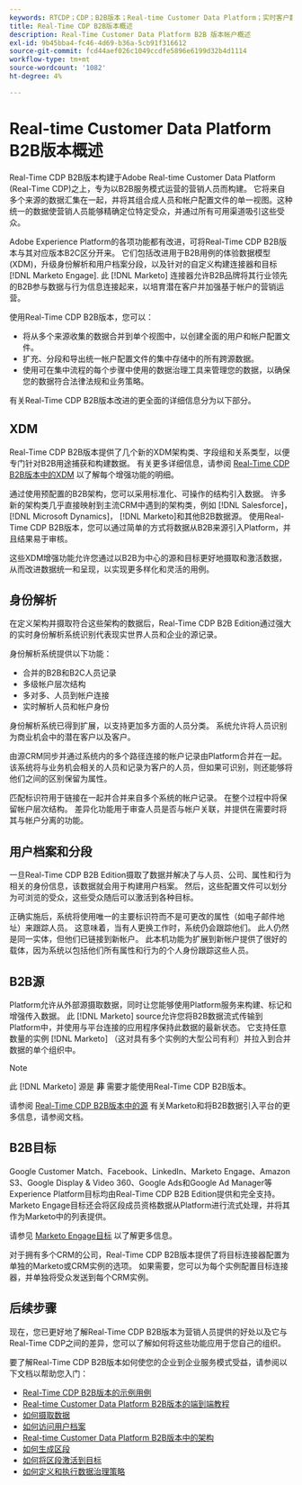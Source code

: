 ```yaml
---
keywords: RTCDP；CDP；B2B版本；Real-time Customer Data Platform；实时客户数据平台；实时cdp；b2b；cdp；客户人工智能
title: Real-Time CDP B2B版本概述
description: Real-Time Customer Data Platform B2B 版本帐户概述
exl-id: 9b45bba4-fc46-4d69-b36a-5cb91f316612
source-git-commit: fcd44aef026c1049ccdfe5896e6199d32b4d1114
workflow-type: tm+mt
source-wordcount: '1082'
ht-degree: 4%

---
```


# Real-time Customer Data Platform B2B版本概述

Real-Time CDP B2B版本构建于Adobe Real-time Customer Data Platform (Real-Time CDP)之上，专为以B2B服务模式运营的营销人员而构建。 它将来自多个来源的数据汇集在一起&#x200B;，并将其组合成人员和帐户配置文件的单一视图。这种统一的数据使营销人员能够精确定位特定受众，并通过所有可用渠道吸引这些受众。

Adobe Experience Platform的各项功能都有改进，可将Real-Time CDP B2B版本与其对应版本B2C区分开来。 它们包括改进用于B2B用例的体验数据模型(XDM)，升级身份解析和用户档案分段，以及针对的自定义构建连接器和目标 [!DNL Marketo Engage]. 此 [!DNL Marketo] 连接器允许B2B品牌将其行业领先的B2B参与数据与行为信息连接起来，以培育潜在客户并加强基于帐户的营销运营。

使用Real-Time CDP B2B版本，您可以：

* 将从多个来源收集的数据合并到单个视图中，以创建全面的用户和帐户配置文件。
* 扩充、分段和导出统一帐户配置文件的集中存储中的所有跨源数据。
* 使用可在集中流程的每个步骤中使用的数据治理工具来管理您的数据，以确保您的数据符合法律法规和业务策略。

有关Real-Time CDP B2B版本改进的更全面的详细信息分为以下部分。

## XDM

Real-Time CDP B2B版本提供了几个新的XDM架构类、字段组和关系类型，以便专门针对B2B用途捕获和构建数据。 有关更多详细信息，请参阅 [Real-Time CDP B2B版本中的XDM](./schemas/b2b.md) 以了解每个增强功能的明细。

通过使用预配置的B2B架构，您可以采用标准化、可操作的结构引入数据。 许多新的架构类几乎直接映射到主流CRM中遇到的架构类，例如 [!DNL Salesforce]， [!DNL Microsoft Dynamics]， [!DNL Marketo]和其他B2B数据源。 使用Real-Time CDP B2B版本，您可以通过简单的方式将数据从B2B来源引入Platform，并且结果易于审核。

这些XDM增强功能允许您通过以B2B为中心的源和目标更好地摄取和激活数据，从而改进数据统一和呈现，以实现更多样化和灵活的用例。

## 身份解析

在定义架构并摄取符合这些架构的数据后，Real-Time CDP B2B Edition通过强大的实时身份解析系统识别代表现实世界人员和企业的源记录。

身份解析系统提供以下功能：

* 合并的B2B和B2C人员记录
* 多级帐户层次结构
* 多对多、人员到帐户连接
* 实时解析人员和帐户身份

身份解析系统已得到扩展，以支持更加多方面的人员分类。 系统允许将人员识别为商业机会中的潜在客户以及客户。

由源CRM同步并通过系统内的多个路径连接的帐户记录由Platform合并在一起。 该系统将与业务机会相关的人员和记录为客户的人员，但如果可识别，则还能够将他们之间的区别保留为属性。

匹配标识符用于链接在一起并合并来自多个系统的帐户记录。 在整个过程中将保留帐户层次结构。 差异化功能用于审查人员是否与帐户关联，并提供在需要时将其与帐户分离的功能。

## 用户档案和分段

一旦Real-Time CDP B2B Edition摄取了数据并解决了与人员、公司、属性和行为相关的身份信息，该数据就会用于构建用户档案。 然后，这些配置文件可以划分为可浏览的受众，这些受众随后可以激活到各种目标。

正确实施后，系统将使用唯一的主要标识符而不是可更改的属性（如电子邮件地址）来跟踪人员。 这意味着，当有人更换工作时，系统仍会跟踪他们。 此人仍然是同一实体，但他们已链接到新帐户。 此本机功能为扩展到新帐户提供了很好的载体，因为系统以包括他们所有属性和行为的个人身份跟踪这些人员。

## B2B源

Platform允许从外部源摄取数据，同时让您能够使用Platform服务来构建、标记和增强传入数据。 此 [!DNL Marketo] source允许您将B2B数据流式传输到Platform中，并使用与平台连接的应用程序保持此数据的最新状态。 它支持任意数量的实例 [!DNL Marketo] （这对具有多个实例的大型公司有利）并拉入到合并数据的单个组织中。

>[!NOTE]
>
>此 [!DNL Marketo] 源是 **非** 需要才能使用Real-Time CDP B2B版本。

请参阅 [Real-Time CDP B2B版本中的源](./sources/b2b.md) 有关Marketo和将B2B数据引入平台的更多信息，请参阅文档。

## B2B目标

Google Customer Match、Facebook、LinkedIn、Marketo Engage、Amazon S3、Google Display &amp; Video 360、Google Ads和Google Ad Manager等Experience Platform目标均由Real-Time CDP B2B Edition提供和完全支持。 Marketo Engage目标还会将区段成员资格数据从Platform进行流式处理，并将其作为Marketo中的列表提供。

请参见 [Marketo Engage目标](../destinations/catalog/adobe/marketo-engage.md) 以了解更多信息。

对于拥有多个CRM的公司，Real-Time CDP B2B版本提供了将目标连接器配置为单独的Marketo或CRM实例的选项。 如果需要，您可以为每个实例配置目标连接器，并单独将受众发送到每个CRM实例。

## 后续步骤

现在，您已更好地了解Real-Time CDP B2B版本为营销人员提供的好处以及它与Real-Time CDP之间的差异，您可以了解如何将这些功能应用于您自己的组织。

要了解Real-Time CDP B2B版本如何使您的企业到企业服务模式受益，请参阅以下文档以帮助您入门：

* [Real-Time CDP B2B版本的示例用例](./b2b-use-case.md)
* [Real-time Customer Data Platform B2B版本的端到端教程](./b2b-tutorial.md)
* [如何摄取数据](./sources/b2b.md)
* [如何访问用户档案](./profile/profile-overview.md)
* [Real-time Customer Data Platform B2B版本中的架构](./schemas/b2b.md)
* [如何生成区段](./segmentation/b2b.md)
* [如何将区段激活到目标](./destinations/b2b.md)
* [如何定义和执行数据治理策略](./privacy/data-governance-overview.md)
